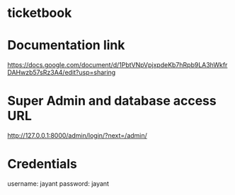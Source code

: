 # ticketbook

# Documentation link
https://docs.google.com/document/d/1PbtVNpVpjxpdeKb7hRpb9LA3hWkfrDAHwzb57sRz3A4/edit?usp=sharing

# Super Admin and database access URL
http://127.0.0.1:8000/admin/login/?next=/admin/

# Credentials
username: jayant
password: jayant
